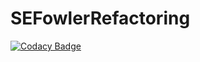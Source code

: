 # SEFowlerRefactoring

[![Codacy Badge](https://app.codacy.com/project/badge/Grade/d3303dff83e1441d819fe0f370e073ae)](https://www.codacy.com/gh/liza-kl/SEFowlerRefactoring/dashboard?utm_source=github.com&amp;utm_medium=referral&amp;utm_content=liza-kl/SEFowlerRefactoring&amp;utm_campaign=Badge_Grade)
